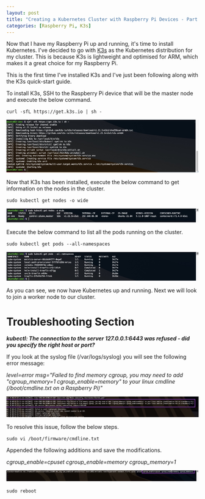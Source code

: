 ```yaml
---
layout: post
title: "Creating a Kubernetes Cluster with Raspberry Pi Devices - Part 3: Installing Kubernetes onto the Master Node"
categories: [Raspberry Pi, K3s]
---
```


Now that I have my Raspberry Pi up and running, it's time to install Kubernetes. I've decided to go with [K3s](https://k3s.io/) as the Kubernetes distribution for my cluster. This is because K3s is lightweight and optimised for ARM, which makes it a great choice for my Raspberry Pi. 

This is the first time I've installed K3s and I've just been following along with the K3s quick-start guide.

To install K3s, SSH to the Raspberry Pi device that will be the master node and execute the below command.

```
curl -sfL https://get.k3s.io | sh -
```

![](/docs/assets/images/2021-08-27-raspberry-pi-k8s-setup/Install-k3s.jpg)

Now that K3s has been installed, execute the below command to get information on the nodes in the cluster.

```
sudo kubectl get nodes -o wide
```

![](/docs/assets/images/2021-08-27-raspberry-pi-k8s-setup/MasterNodeStatus.jpg)

Execute the below command to list all the pods running on the cluster.

```
sudo kubectl get pods --all-namespaces
```

![](/docs/assets/images/2021-08-27-raspberry-pi-k8s-setup/PodRunning.jpg)

As you can see, we now have Kubernetes up and running. Next we will look to join a worker node to our cluster.


# Troubleshooting Section

**_kubectl: The connection to the server 127.0.0.1:6443 was refused - did you specify the right host or port?_**

If you look at the syslog file (/var/logs/syslog) you will see the following error message:

_level=error msg="Failed to find memory cgroup, you may need to add \"cgroup_memory=1 cgroup_enable=memory\" to your linux cmdline (/boot/cmdline.txt on a Raspberry Pi)"_

![](/docs/assets/images/2021-08-27-raspberry-pi-k8s-setup/kubectl_syslog_error.jpg)

To resolve this issue, follow the below steps.

```
sudo vi /boot/firmware/cmdline.txt 
```

Appended the following additions and save the modifications.

_cgroup_enable=cpuset cgroup_enable=memory cgroup_memory=1_

![](/docs/assets/images/2021-08-27-raspberry-pi-k8s-setup/boot_cmdline_updated.jpg)


```
sudo reboot
```

